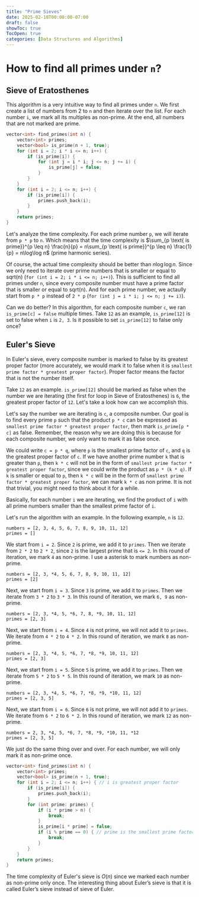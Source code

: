 ```yaml
---
title: "Prime Sieves"
date: 2025-02-18T00:00:00-07:00
draft: false
showToc: true
TocOpen: true
categories: [Data Structures and Algorithms]
---
```


# How to find all primes under `n`?

## Sieve of Eratosthenes

This algorithm is a very intuitive way to find all primes under `n`. We first create a list of numbers from 2 to `n` and then iterate over the list. For each number `i`, we mark all its multiples as non-prime. At the end, all numbers that are not marked are prime.

```c++ {linenos=true}
vector<int> find_primes(int n) {
    vector<int> primes;
    vector<bool> is_prime(n + 1, true);
    for (int i = 2; i * i <= n; i++) {
        if (is_prime[i]) {
            for (int j = i * i; j <= n; j += i) {
                is_prime[j] = false;
            }
        }
    }
    for (int i = 2; i <= n; i++) {
        if (is_prime[i]) {
            primes.push_back(i);
        }
    }
    return primes;
}
```

Let's analyze the time complexity. For each prime number `p`, we will iterate from `p * p` to `n`. Which means that the time complexity is $\sum_{p \text{ is prime}}^{p \leq n} \frac{n}{p} = n\sum_{p \text{ is prime}}^{p \leq n} \frac{1}{p} = n\log\log n$ (prime harmonic series).

Of course, the actual time complexity should be better than $n\log\log n$. Since we only need to iterate over prime numbers that is smaller or equal to sqrt(n) (`for (int i = 2; i * i <= n; i++)`). This is sufficient to find all primes under `n`, since every composite number must have a prime factor that is smaller or equal to sqrt(n). And for each prime number, we actaully start from `p * p` instead of `2 * p` (`for (int j = i * i; j <= n; j += i)`).

Can we do better? In this algorithm, for each composite number `c`, we ran `is_prime[c] = false` multiple times. Take `12` as an example, `is_prime[12]` is set to false when `i` is `2, 3`. Is it possible to set `is_prime[12]` to false only once?

## Euler's Sieve

In Euler's sieve, every composite number is marked to false by its greatest proper factor (more accurately, we would mark it to false when it is `smallest prime factor * greatest proper factor`). Proper factor means the factor that is not the number itself. 

Take `12` as an example. `is_prime[12]` should be marked as false when the number we are iterating (the first for loop in Sieve of Eratosthenes) is `6`, the greatest proper factor of `12`. Let's take a look how can we accomplish this.

Let's say the number we are iterating is `c`, a composite number. Our goal is to find every prime `p` such that the product `p * c` can be expressed as `smallest prime factor * greatest proper factor`, then mark `is_prime[p * c]` as false. Remember, the reason why we are doing this is because for each composite number, we only want to mark it as false once.

We could write `c = p * q`, where `p` is the smallest prime factor of `c`, and `q` is the greatest proper factor of `c`. If we have another prime number `k` that is greater than `p`, then `k * c` will not be in the form of `smallest prime factor * greatest proper factor`, since we could write the product as `p * (k * q)`. If `k` is smaller or equal to `p`, then `k * c` will be in the form of `smallest prime factor * greatest proper factor`, we can mark `k * c` as non prime. It is not that trivial, you might need to think about it for a while.

Basically, for each number `i` we are iterating, we find the product of `i` with all prime numbers smaller than the smallest prime factor of `i`.

Let's run the algorithm with an example. In the following example, `n` is `12`.

```
numbers = [2, 3, 4, 5, 6, 7, 8, 9, 10, 11, 12]
primes = []
```

We start from `i = 2`. Since `2` is prime, we add it to `primes`. Then we iterate from `2 * 2` to `2 * 2`, since `2` is the largest prime that is `<= 2`. In this round of iteration, we mark `4` as non-prime. I use a asterisk to mark numbers as non-prime.

```
numbers = [2, 3, *4, 5, 6, 7, 8, 9, 10, 11, 12]
primes = [2]
```

Next, we start from `i = 3`. Since `3` is prime, we add it to `primes`. Then we iterate from `3 * 2` to `3 * 3`. In this round of iteration, we mark `6, 9` as non-prime.

```
numbers = [2, 3, *4, 5, *6, 7, 8, *9, 10, 11, 12]
primes = [2, 3]
```

Next, we start from `i = 4`. Since `4` is not prime, we will not add it to `primes`. We iterate from `4 * 2` to `4 * 2`. In this round of iteration, we mark `8` as non-prime.

```
numbers = [2, 3, *4, 5, *6, 7, *8, *9, 10, 11, 12]
primes = [2, 3]
```

Next, we start from `i = 5`. Since `5` is prime, we add it to `primes`. Then we iterate from `5 * 2` to `5 * 5`. In this round of iteration, we mark `10` as non-prime.

```
numbers = [2, 3, *4, 5, *6, 7, *8, *9, *10, 11, 12]
primes = [2, 3, 5]
```

Next, we start from `i = 6`. Since `6` is not prime, we will not add it to `primes`. We iterate from `6 * 2` to `6 * 2`. In this round of iteration, we mark `12` as non-prime.

```
numbers = 2, 3, *4, 5, *6, 7, *8, *9, *10, 11, *12
primes = [2, 3, 5]
```

We just do the same thing over and over. For each number, we will only mark it as non-prime once.

```c++ {linenos=true}
vector<int> find_primes(int n) {
    vector<int> primes;
    vector<bool> is_prime(n + 1, true);
    for (int i = 2; i <= n; i++) { // i is greatest proper factor
        if (is_prime[i]) {
            primes.push_back(i);
        }
        for (int prime: primes) {
            if (i * prime > n) {
                break;
            }
            is_prime[i * prime] = false;
            if (i % prime == 0) { // prime is the smallest prime factor of i
                break;
            }
        }
    }
    return primes;
}
```

The time complexity of Euler's sieve is $O(n)$ since we marked each number as non-prime only once. The interesting thing about Euler’s sieve is that it is called Euler’s sieve instead of sieve of Euler.
